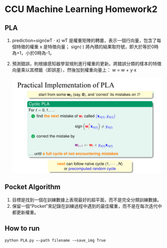 # CCU Machine Learning Homework2

## PLA
1. prediction=sign(wT ⋅ x)
    wT 是權重矩陣的轉置，表示一個行向量，包含了每個特徵的權重
    x 是特徵向量；
    sign(⋅) 將內積的結果取符號，即大於等於0時為+1，小於0時為-1。

2. 預測錯誤，則根據感知器學習規則進行權重的更新。將錯誤分類的樣本的特徵向量乘以其標籤（即誤差），然後加到權重向量上：
    w = w + y⋅x
   
    ![loss](PIC/PIC1.png)

## Pocket Algorithm
1. 目標是找到一個在訓練數據上表現最好的超平面，而不是完全分類訓練數據。
2. 保留一個“Pocket”來記錄在訓練過程中遇到的最佳權重，而不是在每次迭代中都更新權重。

## How to run
```
python PLA.py –-path filename -–save_img True 
```

